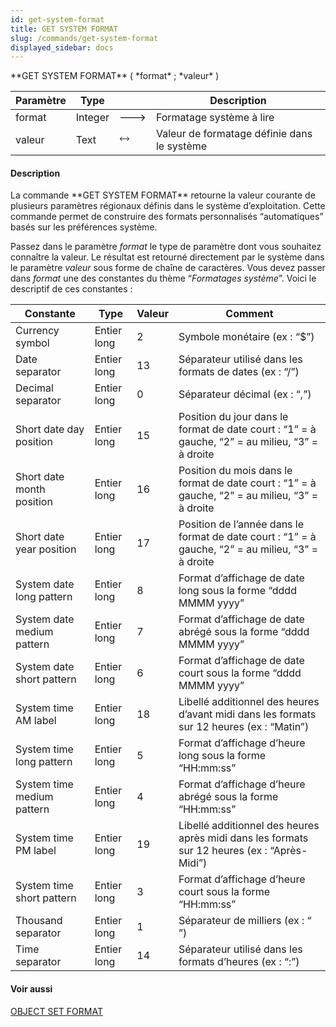 ```yaml
---
id: get-system-format
title: GET SYSTEM FORMAT
slug: /commands/get-system-format
displayed_sidebar: docs
---
```


<!--REF #_command_.GET SYSTEM FORMAT.Syntax-->**GET SYSTEM FORMAT** ( *format* ; *valeur* )<!-- END REF-->
<!--REF #_command_.GET SYSTEM FORMAT.Params-->
| Paramètre | Type |  | Description |
| --- | --- | --- | --- |
| format | Integer | &#x1F852; | Formatage système à lire |
| valeur | Text | &#x1F858; | Valeur de formatage définie dans le système |

<!-- END REF-->

#### Description 

<!--REF #_command_.GET SYSTEM FORMAT.Summary-->La commande **GET SYSTEM FORMAT** retourne la valeur courante de plusieurs paramètres régionaux définis dans le système d’exploitation.<!-- END REF--> Cette commande permet de construire des formats personnalisés “automatiques” basés sur les préférences système. 

Passez dans le paramètre *format* le type de paramètre dont vous souhaitez connaître la valeur. Le résultat est retourné directement par le système dans le paramètre *valeur* sous forme de chaîne de caractères. Vous devez passer dans *format* une des constantes du thème “*Formatages système*”. Voici le descriptif de ces constantes :

| Constante                  | Type        | Valeur | Comment                                                                                            |
| -------------------------- | ----------- | ------ | -------------------------------------------------------------------------------------------------- |
| Currency symbol            | Entier long | 2      | Symbole monétaire (ex : “$”)                                                                       |
| Date separator             | Entier long | 13     | Séparateur utilisé dans les formats de dates (ex : “/”)                                            |
| Decimal separator          | Entier long | 0      | Séparateur décimal (ex : “,”)                                                                      |
| Short date day position    | Entier long | 15     | Position du jour dans le format de date court : “1” = à gauche, “2” = au milieu, “3” = à droite    |
| Short date month position  | Entier long | 16     | Position du mois dans le format de date court : “1” = à gauche, “2” = au milieu, “3” = à droite    |
| Short date year position   | Entier long | 17     | Position de l’année dans le format de date court : “1” = à gauche, “2” = au milieu, “3” = à droite |
| System date long pattern   | Entier long | 8      | Format d’affichage de date long sous la forme “dddd MMMM yyyy”                                     |
| System date medium pattern | Entier long | 7      | Format d’affichage de date abrégé sous la forme “dddd MMMM yyyy”                                   |
| System date short pattern  | Entier long | 6      | Format d’affichage de date court sous la forme “dddd MMMM yyyy”                                    |
| System time AM label       | Entier long | 18     | Libellé additionnel des heures d’avant midi dans les formats sur 12 heures (ex : “Matin”)          |
| System time long pattern   | Entier long | 5      | Format d’affichage d’heure long sous la forme “HH:mm:ss”                                           |
| System time medium pattern | Entier long | 4      | Format d’affichage d’heure abrégé sous la forme “HH:mm:ss”                                         |
| System time PM label       | Entier long | 19     | Libellé additionnel des heures après midi dans les formats sur 12 heures (ex : “Après-Midi”)       |
| System time short pattern  | Entier long | 3      | Format d’affichage d’heure court sous la forme “HH:mm:ss”                                          |
| Thousand separator         | Entier long | 1      | Séparateur de milliers (ex : “ ”)                                                                  |
| Time separator             | Entier long | 14     | Séparateur utilisé dans les formats d’heures (ex : “:”)                                            |

#### Voir aussi 

[OBJECT SET FORMAT](object-set-format.md)  